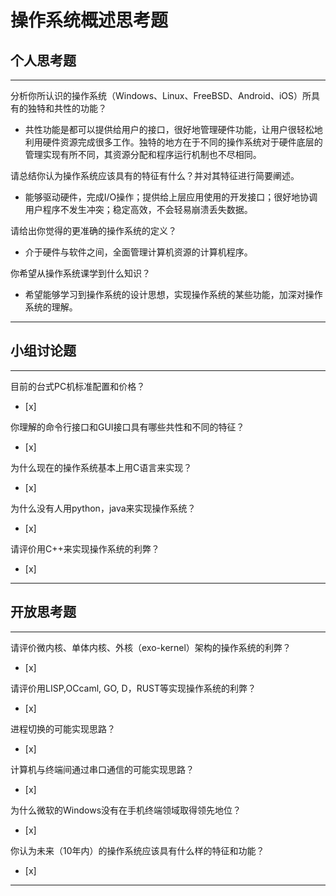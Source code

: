 # 操作系统概述思考题

## 个人思考题

---

分析你所认识的操作系统（Windows、Linux、FreeBSD、Android、iOS）所具有的独特和共性的功能？
- 共性功能是都可以提供给用户的接口，很好地管理硬件功能，让用户很轻松地利用硬件资源完成很多工作。独特的地方在于不同的操作系统对于硬件底层的管理实现有所不同，其资源分配和程序运行机制也不尽相同。

>  

请总结你认为操作系统应该具有的特征有什么？并对其特征进行简要阐述。
- 能够驱动硬件，完成I/O操作；提供给上层应用使用的开发接口；很好地协调用户程序不发生冲突；稳定高效，不会轻易崩溃丢失数据。

>   

请给出你觉得的更准确的操作系统的定义？
- 介于硬件与软件之间，全面管理计算机资源的计算机程序。  

>   

你希望从操作系统课学到什么知识？
- 希望能够学习到操作系统的设计思想，实现操作系统的某些功能，加深对操作系统的理解。

>   

---

## 小组讨论题

---

目前的台式PC机标准配置和价格？
- [x]  

> 

你理解的命令行接口和GUI接口具有哪些共性和不同的特征？
- [x]  

> 

为什么现在的操作系统基本上用C语言来实现？
- [x]  

>  

为什么没有人用python，java来实现操作系统？
- [x]  

>  

请评价用C++来实现操作系统的利弊？
- [x]  

>  

---

## 开放思考题

---

请评价微内核、单体内核、外核（exo-kernel）架构的操作系统的利弊？
- [x]  

>  

请评价用LISP,OCcaml, GO, D，RUST等实现操作系统的利弊？
- [x]  

>  

进程切换的可能实现思路？
- [x]  

>  

计算机与终端间通过串口通信的可能实现思路？
- [x]  

>  

为什么微软的Windows没有在手机终端领域取得领先地位？
- [x]  

>  

你认为未来（10年内）的操作系统应该具有什么样的特征和功能？
- [x]  

>  

---
